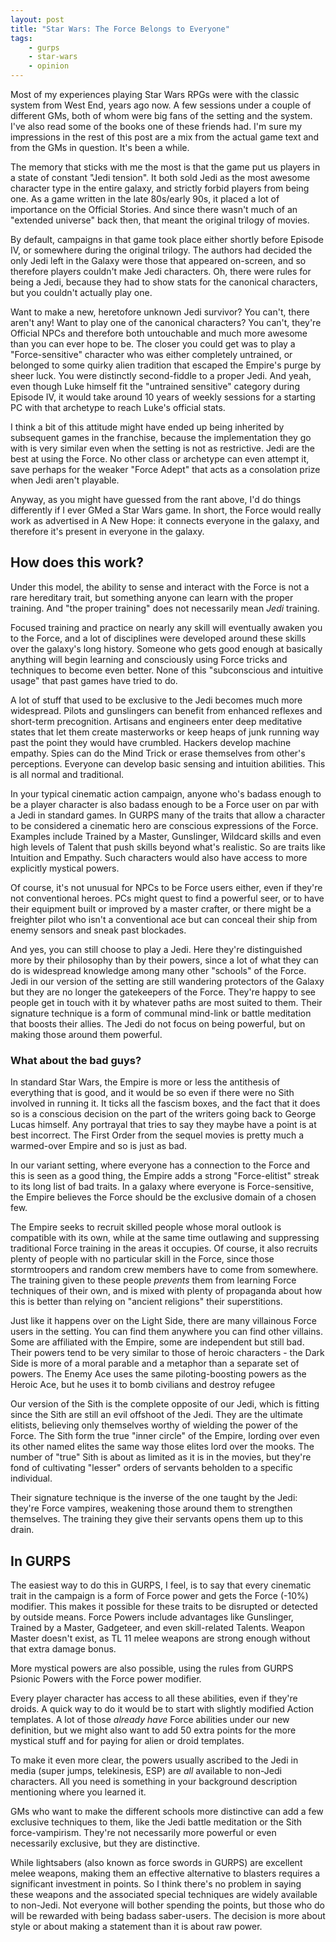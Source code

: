 ```yaml
---
layout: post
title: "Star Wars: The Force Belongs to Everyone"
tags:
    - gurps
    - star-wars
    - opinion
---
```


Most of my experiences playing Star Wars RPGs were with the classic system from
West End, years ago now. A few sessions under a couple of different GMs, both of
whom were big fans of the setting and the system. I've also read some of the
books one of these friends had. I'm sure my impressions in the rest of this post
are a mix from the actual game text and from the GMs in question. It's been a
while.

The memory that sticks with me the most is that the game put us players in a
state of constant "Jedi tension". It both sold Jedi as the most awesome
character type in the entire galaxy, and strictly forbid players from being
one. As a game written in the late 80s/early 90s, it placed a lot of importance
on the Official Stories. And since there wasn't much of an "extended universe"
back then, that meant the original trilogy of movies.

By default, campaigns in that game took place either shortly before Episode IV,
or somewhere during the original trilogy. The authors had decided the only Jedi
left in the Galaxy were those that appeared on-screen, and so therefore players
couldn't make Jedi characters. Oh, there were rules for being a Jedi, because
they had to show stats for the canonical characters, but you couldn't actually
play one.

Want to make a new, heretofore unknown Jedi survivor? You can't, there aren't
any! Want to play one of the canonical characters? You can't, they're Official
NPCs and therefore both untouchable and much more awesome than you can ever hope
to be. The closer you could get was to play a "Force-sensitive" character who
was either completely untrained, or belonged to some quirky alien tradition that
escaped the Empire's purge by sheer luck. You were distinctly second-fiddle to a
proper Jedi. And yeah, even though Luke himself fit the "untrained sensitive"
category during Episode IV, it would take around 10 years of weekly sessions for
a starting PC with that archetype to reach Luke's official stats.

I think a bit of this attitude might have ended up being inherited by subsequent
games in the franchise, because the implementation they go with is very similar
even when the setting is not as restrictive. Jedi are the best at using the
Force. No other class or archetype can even attempt it, save perhaps for the
weaker "Force Adept" that acts as a consolation prize when Jedi aren't playable.

Anyway, as you might have guessed from the rant above, I'd do things differently
if I ever GMed a Star Wars game. In short, the Force would really work as
advertised in A New Hope: it connects everyone in the galaxy, and therefore it's
present in everyone in the galaxy.

## How does this work?

Under this model, the ability to sense and interact with the Force is not a rare
hereditary trait, but something anyone can learn with the proper training. And
"the proper training" does not necessarily mean _Jedi_ training.

Focused training and practice on nearly any skill will eventually awaken you to
the Force, and a lot of disciplines were developed around these skills over the
galaxy's long history. Someone who gets good enough at basically anything will
begin learning and consciously using Force tricks and techniques to become even
better. None of this "subconscious and intuitive usage" that past games have
tried to do.

A lot of stuff that used to be exclusive to the Jedi becomes much more
widespread. Pilots and gunslingers can benefit from enhanced reflexes and
short-term precognition. Artisans and engineers enter deep meditative states
that let them create masterworks or keep heaps of junk running way past the
point they would have crumbled. Hackers develop machine empathy. Spies can do
the Mind Trick or erase themselves from other's perceptions. Everyone can
develop basic sensing and intuition abilities. This is all normal and
traditional.

In your typical cinematic action campaign, anyone who's badass enough to be a
player character is also badass enough to be a Force user on par with a Jedi in
standard games. In GURPS many of the traits that allow a character to be
considered a cinematic hero are conscious expressions of the Force. Examples
include Trained by a Master, Gunslinger, Wildcard skills and even high levels of
Talent that push skills beyond what's realistic. So are traits like Intuition
and Empathy. Such characters would also have access to more explicitly mystical
powers.

Of course, it's not unusual for NPCs to be Force users either, even if they're
not conventional heroes. PCs might quest to find a powerful seer, or to have
their equipment built or improved by a master crafter, or there might be a
freighter pilot who isn't a conventional ace but can conceal their ship from
enemy sensors and sneak past blockades.

And yes, you can still choose to play a Jedi. Here they're distinguished more by
their philosophy than by their powers, since a lot of what they can do is
widespread knowledge among many other "schools" of the Force. Jedi in our
version of the setting are still wandering protectors of the Galaxy but they are
no longer the gatekeepers of the Force. They're happy to see people get in touch
with it by whatever paths are most suited to them. Their signature technique is
a form of communal mind-link or battle meditation that boosts their allies. The
Jedi do not focus on being powerful, but on making those around them powerful.

### What about the bad guys?

In standard Star Wars, the Empire is more or less the antithesis of everything
that is good, and it would be so even if there were no Sith involved in running
it. It ticks all the fascism boxes, and the fact that it does so is a conscious
decision on the part of the writers going back to George Lucas himself. Any
portrayal that tries to say they maybe have a point is at best incorrect. The
First Order from the sequel movies is pretty much a warmed-over Empire and so is
just as bad.

In our variant setting, where everyone has a connection to the Force and this is
seen as a good thing, the Empire adds a strong "Force-elitist" streak to its
long list of bad traits. In a galaxy where everyone is Force-sensitive, the
Empire believes the Force should be the exclusive domain of a chosen few.

The Empire seeks to recruit skilled people whose moral outlook is compatible
with its own, while at the same time outlawing and suppressing traditional Force
training in the areas it occupies. Of course, it also recruits plenty of people
with no particular skill in the Force, since those stormtroopers and random crew
members have to come from somewhere. The training given to these people
_prevents_ them from learning Force techniques of their own, and is mixed with
plenty of propaganda about how this is better than relying on "ancient
religions" their superstitions.

Just like it happens over on the Light Side, there are many villainous Force
users in the setting. You can find them anywhere you can find other
villains. Some are affiliated with the Empire, some are independent but still
bad. Their powers tend to be very similar to those of heroic characters - the
Dark Side is more of a moral parable and a metaphor than a separate set of
powers. The Enemy Ace uses the same piloting-boosting powers as the Heroic Ace,
but he uses it to bomb civilians and destroy refugee

Our version of the Sith is the complete opposite of our Jedi, which is fitting
since the Sith are still an evil offshoot of the Jedi. They are the ultimate
elitists, believing only themselves worthy of wielding the power of the
Force. The Sith form the true "inner circle" of the Empire, lording over even
its other named elites the same way those elites lord over the mooks. The number
of "true" Sith is about as limited as it is in the movies, but they're fond of
cultivating "lesser" orders of servants beholden to a specific individual.

Their signature technique is the inverse of the one taught by the Jedi: they're
Force vampires, weakening those around them to strengthen themselves. The
training they give their servants opens them up to this drain.

## In GURPS

The easiest way to do this in GURPS, I feel, is to say that every cinematic
trait in the campaign is a form of Force power and gets the Force (-10%)
modifier. This makes it possible for these traits to be disrupted or detected by
outside means. Force Powers include advantages like Gunslinger, Trained by a
Master, Gadgeteer, and even skill-related Talents. Weapon Master doesn't exist,
as TL 11 melee weapons are strong enough without that extra damage bonus.

More mystical powers are also possible, using the rules from GURPS Psionic
Powers with the Force power modifier.

Every player character has access to all these abilities, even if they're
droids. A quick way to do it would be to start with slightly modified Action
templates. A lot of those _already have_ Force abilities under our new
definition, but we might also want to add 50 extra points for the more mystical
stuff and for paying for alien or droid templates.

To make it even more clear, the powers usually ascribed to the Jedi in media
(super jumps, telekinesis, ESP) are _all_ available to non-Jedi characters. All
you need is something in your background description mentioning where you
learned it.

GMs who want to make the different schools more distinctive can add a few
exclusive techniques to them, like the Jedi battle meditation or the Sith
force-vampirism. They're not necessarily more powerful or even necessarily
exclusive, but they are distinctive.

While lightsabers (also known as force swords in GURPS) are excellent melee
weapons, making them an effective alternative to blasters requires a significant
investment in points. So I think there's no problem in saying these weapons and
the associated special techniques are widely available to non-Jedi. Not everyone
will bother spending the points, but those who do will be rewarded with being
badass saber-users. The decision is more about style or about making a
statement than it is about raw power.
